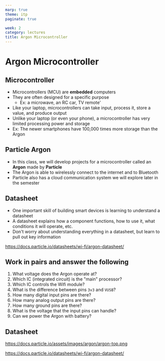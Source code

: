 ```yaml
---
marp: true
theme: itp
paginate: true

week: 2
category: lectures
title: Argon Microcontroller
---
```


<!-- headingDivider: 2 -->

# Argon Microcontroller

## Microcontroller

- Microcontrollers (MCU) are **embedded** computers
- They are often designed for a specific purpose 
  - Ex: a microwave, an RC car, TV remote'
- Like your laptop, microcontrollers can take input, process it, store a value, and produce output
- Unlike your laptop (or even your phone), a microcontroller has very limited processing power and storage 
- Ex: The newer smartphones have 100,000 times more storage than the Argon

## Particle Argon

- In this class, we will develop projects for a microcontroller called an **Argon** made by **Particle**
- The Argon is able to wirelessly connect to the internet and to Bluetooth 
- Particle also has a cloud communication system we will explore later in the semester

## Datasheet

- One important skill of building smart devices is learning to understand a datasheet
- A datasheet explains how a component functions, how to use it, what conditions it will operate, etc.
- Don't worry about understanding everything in a datasheet, but learn to pull out key information

https://docs.particle.io/datasheets/wi-fi/argon-datasheet/

## Work in pairs and answer the following

1. What voltage does the Argon operate at?
2. Which IC (integrated circuit) is the "main" processor?
3. Which IC controls the Wifi module?
4. What is the difference between pins `3v3` and `VUSB`?
5. How many digital input pins are there? 
6. How many analog output pins are there?
7. How many ground pins are there?
8. What is the voltage that the input pins can handle?
9. Can we power the Argon with battery?

## Datasheet 

https://docs.particle.io/assets/images/argon/argon-top.png

https://docs.particle.io/datasheets/wi-fi/argon-datasheet/

<!-- operating voltage: 3.3v -->

<!-- main: nRF52840; wifi: ESP32 -->

<!-- 3v3 is always 3.3v; VUSB is 5v when connected to USB-->

<!-- 20 digital GPIO; 6 analog IN; 0 analog out; 1 ground pin -->

<!-- GPIO can operate at 3.3V max so be caution with higher voltage devices -->

<!-- show other communication pins -->        